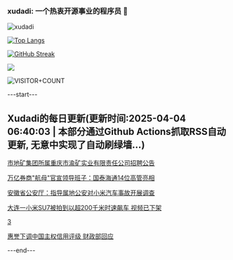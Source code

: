 ### xudadi: 一个热衷开源事业的程序员 👋

![xudadi](https://github-readme-stats-git-masterorgs-github-readme-stats-team.vercel.app/api?username=xudadi)

[![Top Langs](https://github-readme-stats.vercel.app/api/top-langs/?username=xudadi)](https://github.com/anuraghazra/github-readme-stats)

[![GitHub Streak](https://streak-stats.demolab.com?user=xudadi&locale=zh_Hans)](https://git.io/streak-stats)

![](https://raw.githubusercontent.com/xudadi/xudadi/main/assets/github-contribution-grid-snake.svg)

![VISITOR+COUNT](https://komarev.com/ghpvc/?username=xudadi&label=VISITOR+COUNT)


---start---

## Xudadi的每日更新(更新时间:2025-04-04 06:40:03 | 本部分通过Github Actions抓取RSS自动更新, 无意中实现了自动刷绿墙...)

[市地矿集团所属重庆市渝矿实业有限责任公司招聘公告](https://www.gongkaoleida.com/article/2347761)

[万亿券商"航母"官宣领导班子：国泰海通14位高管亮相](https://m.163.com/news/article/JS8HCKHD05199NPP.html)

[安徽省公安厅：指导属地公安对小米汽车事故开展调查](https://m.163.com/news/article/JS8HCPCP0001899O.html)

[大连一小米SU7被拍到以超200千米时速飙车 视频已下架](https://m.163.com/news/article/JS7R5Q010514CRLH.html)

[3](https://m.163.com/touch/news/sub/domestic)

[惠誉下调中国主权信用评级 财政部回应](https://m.163.com/news/article/JS8F1LFJ05198CJN.html)

---end---
